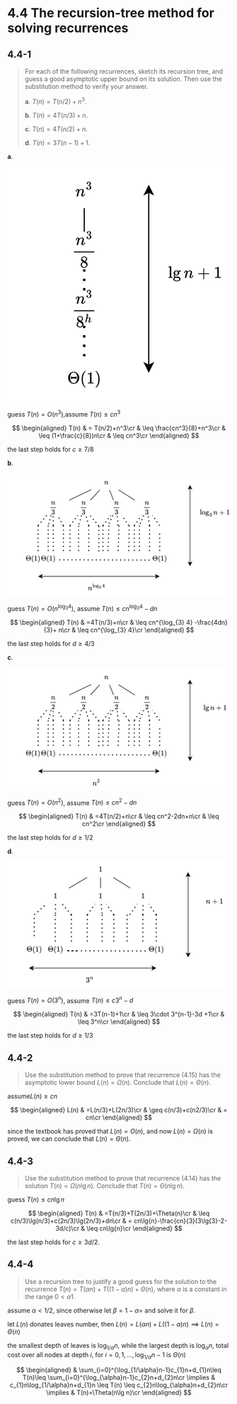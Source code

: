 # 4.4 The recursion-tree method for solving recurrences

## 4.4-1

> For each of the following recurrences, sketch its recursion tree, and guess a good asymptotic upper bound on its solution. Then use the substitution method to verify your answer.
>
> **a**. $T(n)=T(n/2)+n^3$.
>
> **b**. $T(n) = 4T(n/3)+n$.
>
> **c**. $T(n) = 4T(n/2)+n$.
>
> **d**. $T(n) = 3T(n-1)+1$.

**a**.

![a](../img/4.4-1.a.png)

guess $T(n)=O(n^3)$,assume $T(n)\leq cn^3$

$$
\begin{aligned}
    T(n) & = T(n/2)+n^3\cr
    & \leq \frac{cn^3}{8}+n^3\cr
    & \leq (1+\frac{c}{8})n\cr
    & \leq cn^3\cr
\end{aligned}
$$

the last step holds for $c\geq 7/8$

**b**.

![b](../img/4.4-1.b.png)

guess $T(n)=O(n^{\log_{3} 4})$, assume $T(n)\leq cn^{\log_3 4}-dn$

$$
\begin{aligned}
    T(n) & =4T(n/3)+n\cr
    & \leq cn^{\log_{3} 4} -\frac{4dn}{3}+ n\cr
    & \leq cn^{\log_{3} 4}\cr
\end{aligned}
$$

the last step holds for $d\geq 4/3$

**c**.

![c](../img/4.4-1.c.png)

guess $T(n)=O(n^2)$, assume $T(n)\leq cn^2-dn$

$$
\begin{aligned}
    T(n) & =4T(n/2)+n\cr
    & \leq cn^2-2dn+n\cr
    & \leq cn^2\cr
\end{aligned}
$$

the last step holds for $d\geq 1/2$

**d**.

![d](../img/4.4-1.d.png)

guess $T(n)=O(3^n)$, assume $T(n)\leq c3^n-d$

$$
\begin{aligned}
    T(n) & =3T(n-1)+1\cr
    & \leq 3\cdot 3^{n-1}-3d +1\cr
    & \leq 3^n\cr
\end{aligned}
$$

the last step holds for $d\geq 1/3$

## 4.4-2

> Use the substitution method to prove that recurrence (4.15) has the asymptotic lower bound $L(n)=\Omega(n)$. Conclude that $L(n)=\Theta(n)$.

assume$L(n)\geq cn$

$$
\begin{aligned}
    L(n) & =L(n/3)+L(2n/3)\cr
    & \geq c(n/3)+c(n2/3)\cr
    & = cn\cr
\end{aligned}
$$

since the textbook has proved that $L(n)=O(n)$, and now $L(n)=\Omega(n)$ is proved, we can conclude that $L(n)=\Theta(n)$.

## 4.4-3

> Use the substitution method to prove that recurrence (4.14) has the solution $T(n) = \Omega(n\lg n)$. Conclude  that $T(n)=\Theta(n\lg n)$.

guess $T(n)\leq cn\lg n$

$$
\begin{aligned}
    T(n) & =T(n/3)+T(2n/3)+\Theta(n)\cr
    & \leq c(n/3)\lg(n/3)+c(2n/3)\lg(2n/3)+dn\cr
    & = cn\lg{n}-\frac{cn}{3}(3\lg{3}-2-3d/c)\cr
    & \leq cn\lg{n}\cr
\end{aligned}
$$

the last step holds for $c\geq 3d/2$.

## 4.4-4

> Use a recursion tree to justify a good guess for the solution to the recurrence $T(n)=T(\alpha n)+T((1-\alpha)n)+\Theta(n)$, where $\alpha$ is a constant in the range $0 < \alpha 1$.

assume $\alpha<1/2$, since otherwise let $\beta=1-\alpha =$ and solve it for $\beta$.

let $L(n)$ donates leaves number, then $L(n)=L(\alpha n)+L((1-\alpha)n)\implies L(n)=\Theta(n)$

the smallest depth of leaves is $\log_{1/\alpha}n$, while the largest depth is $\log_{\alpha}n$, total cost over all nodes at depth $i$, for $i=0,1,\dots,\log_{1/\alpha}n-1$ is $\Theta(n)$

$$
\begin{aligned}
    & \sum_{i=0}^{\log_{1/\alpha}n-1}c_{1}n+d_{1}n\leq T(n)\leq \sum_{i=0}^{\log_{\alpha}n-1}c_{2}n+d_{2}n\cr
    \implies & c_{1}n\log_{1/\alpha}n+d_{1}n \leq T(n) \leq c_{2}n\log_{\alpha}n+d_{2}n\cr
    \implies & T(n)=\Theta(n\lg n)\cr
\end{aligned}
$$
